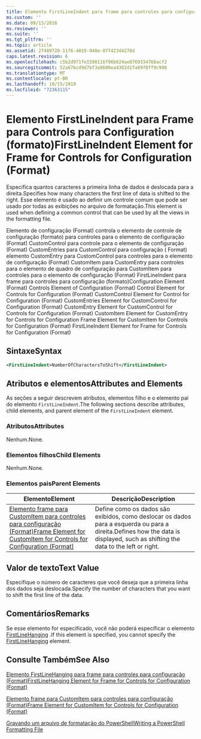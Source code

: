 ```yaml
---
title: Elemento FirstLineIndent para frame para controles para configuração (Format) | Microsoft Docs
ms.custom: ''
ms.date: 09/13/2016
ms.reviewer: ''
ms.suite: ''
ms.tgt_pltfrm: ''
ms.topic: article
ms.assetid: 2f489720-11f6-4019-940e-07f423d4278d
caps.latest.revision: 6
ms.openlocfilehash: c5b2d971fe1590116f96b024ae8769334768acf2
ms.sourcegitcommit: 52a67bcd9d7bf3e8600ea4302d1fa8970ff9c998
ms.translationtype: MT
ms.contentlocale: pt-BR
ms.lasthandoff: 10/15/2019
ms.locfileid: "72363115"
---
```

# <a name="firstlineindent-element-for-frame-for-controls-for-configuration-format"></a><span data-ttu-id="4182a-102">Elemento FirstLineIndent para Frame para Controls para Configuration (formato)</span><span class="sxs-lookup"><span data-stu-id="4182a-102">FirstLineIndent Element for Frame for Controls for Configuration (Format)</span></span>

<span data-ttu-id="4182a-103">Especifica quantos caracteres a primeira linha de dados é deslocada para a direita.</span><span class="sxs-lookup"><span data-stu-id="4182a-103">Specifies how many characters the first line of data is shifted to the right.</span></span> <span data-ttu-id="4182a-104">Esse elemento é usado ao definir um controle comum que pode ser usado por todas as exibições no arquivo de formatação.</span><span class="sxs-lookup"><span data-stu-id="4182a-104">This element is used when defining a common control that can be used by all the views in the formatting file.</span></span>

<span data-ttu-id="4182a-105">Elemento de configuração (Format) controla o elemento de controle de configuração (formato) para controles para o elemento de configuração (Format) CustomControl para controle para o elemento de configuração (Format) CustomEntries para CustomControl para configuração ( Format) elemento CustomEntry para CustomControl para controles para o elemento de configuração (Format) CustomItem para CustomEntry para controles para o elemento de quadro de configuração para CustomItem para controles para o elemento de configuração (Format) FirstLineIndent para frame para controles para configuração (formato)</span><span class="sxs-lookup"><span data-stu-id="4182a-105">Configuration Element (Format) Controls Element of Configuration (Format) Control Element for Controls for Configuration (Format) CustomControl Element for Control for Configuration (Format) CustomEntries Element for CustomControl for Configuration (Format) CustomEntry Element for CustomControl for Controls for Configuration (Format) CustomItem Element for CustomEntry for Controls for Configuration Frame Element for CustomItem for Controls for Configuration (Format) FirstLineIndent Element for Frame for Controls for Configuration (Format)</span></span>

## <a name="syntax"></a><span data-ttu-id="4182a-106">Sintaxe</span><span class="sxs-lookup"><span data-stu-id="4182a-106">Syntax</span></span>

```xml
<FirstLineIndent>NumberOfCharactersToShift</FirstLineIndent>
```

## <a name="attributes-and-elements"></a><span data-ttu-id="4182a-107">Atributos e elementos</span><span class="sxs-lookup"><span data-stu-id="4182a-107">Attributes and Elements</span></span>

<span data-ttu-id="4182a-108">As seções a seguir descrevem atributos, elementos filho e o elemento pai do elemento `FirstLineIndent`.</span><span class="sxs-lookup"><span data-stu-id="4182a-108">The following sections describe attributes, child elements, and parent element of the `FirstLineIndent` element.</span></span>

### <a name="attributes"></a><span data-ttu-id="4182a-109">Atributos</span><span class="sxs-lookup"><span data-stu-id="4182a-109">Attributes</span></span>

<span data-ttu-id="4182a-110">Nenhum.</span><span class="sxs-lookup"><span data-stu-id="4182a-110">None.</span></span>

### <a name="child-elements"></a><span data-ttu-id="4182a-111">Elementos filhos</span><span class="sxs-lookup"><span data-stu-id="4182a-111">Child Elements</span></span>

<span data-ttu-id="4182a-112">Nenhum.</span><span class="sxs-lookup"><span data-stu-id="4182a-112">None.</span></span>

### <a name="parent-elements"></a><span data-ttu-id="4182a-113">Elementos pais</span><span class="sxs-lookup"><span data-stu-id="4182a-113">Parent Elements</span></span>

|<span data-ttu-id="4182a-114">Elemento</span><span class="sxs-lookup"><span data-stu-id="4182a-114">Element</span></span>|<span data-ttu-id="4182a-115">Descrição</span><span class="sxs-lookup"><span data-stu-id="4182a-115">Description</span></span>|
|-------------|-----------------|
|[<span data-ttu-id="4182a-116">Elemento frame para CustomItem para controles para configuração (Format)</span><span class="sxs-lookup"><span data-stu-id="4182a-116">Frame Element for CustomItem for Controls for Configuration (Format)</span></span>](./frame-element-for-customitem-for-controls-for-configuration-format.md)|<span data-ttu-id="4182a-117">Define como os dados são exibidos, como deslocar os dados para a esquerda ou para a direita.</span><span class="sxs-lookup"><span data-stu-id="4182a-117">Defines how the data is displayed, such as shifting the data to the left or right.</span></span>|

## <a name="text-value"></a><span data-ttu-id="4182a-118">Valor de texto</span><span class="sxs-lookup"><span data-stu-id="4182a-118">Text Value</span></span>

<span data-ttu-id="4182a-119">Especifique o número de caracteres que você deseja que a primeira linha dos dados seja deslocada.</span><span class="sxs-lookup"><span data-stu-id="4182a-119">Specify the number of characters that you want to shift the first line of the data.</span></span>

## <a name="remarks"></a><span data-ttu-id="4182a-120">Comentários</span><span class="sxs-lookup"><span data-stu-id="4182a-120">Remarks</span></span>

<span data-ttu-id="4182a-121">Se esse elemento for especificado, você não poderá especificar o elemento [FirstLineHanging](./firstlinehanging-element-for-frame-for-controls-for-configuration-format.md) .</span><span class="sxs-lookup"><span data-stu-id="4182a-121">If this element is specified, you cannot specify the [FirstLineHanging](./firstlinehanging-element-for-frame-for-controls-for-configuration-format.md) element.</span></span>

## <a name="see-also"></a><span data-ttu-id="4182a-122">Consulte Também</span><span class="sxs-lookup"><span data-stu-id="4182a-122">See Also</span></span>

[<span data-ttu-id="4182a-123">Elemento FirstLineHanging para frame para controles para configuração (Format)</span><span class="sxs-lookup"><span data-stu-id="4182a-123">FirstLineHanging Element for Frame for Controls for Configuration (Format)</span></span>](./firstlinehanging-element-for-frame-for-controls-for-configuration-format.md)

[<span data-ttu-id="4182a-124">Elemento frame para CustomItem para controles para configuração (Format)</span><span class="sxs-lookup"><span data-stu-id="4182a-124">Frame Element for CustomItem for Controls for Configuration (Format)</span></span>](./frame-element-for-customitem-for-controls-for-configuration-format.md)

[<span data-ttu-id="4182a-125">Gravando um arquivo de formatação do PowerShell</span><span class="sxs-lookup"><span data-stu-id="4182a-125">Writing a PowerShell Formatting File</span></span>](./writing-a-powershell-formatting-file.md)
